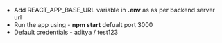 - Add REACT_APP_BASE_URL variable in  **.env** as as per backend server url
- Run the app using - **npm start** defualt port 3000
- Default credentials - aditya / test123